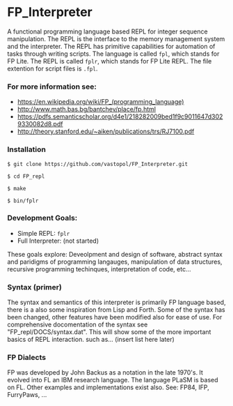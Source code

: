 # FP_Interpreter
A functional programming language based REPL for integer sequence manipulation.
The REPL is the interface to the memory management system and the interpreter. 
The REPL has primitive capabilities for automation of tasks through writing scripts.
The language is called `fpl`, which stands for FP Lite.
The REPL is called `fplr`, which stands for FP Lite REPL.
The file extention for script files is `.fpl`.

### For more information see:
* https://en.wikipedia.org/wiki/FP_(programming_language)
* http://www.math.bas.bg/bantchev/place/fp.html
* https://pdfs.semanticscholar.org/d4e1/218282009bed1f9c9011647d3029330082d8.pdf
* http://theory.stanford.edu/~aiken/publications/trs/RJ7100.pdf

### Installation
```
$ git clone https://github.com/vastopol/FP_Interpreter.git

$ cd FP_repl

$ make

$ bin/fplr
```

### Development Goals:
* Simple REPL: `fplr`
* Full Interpreter: (not started)

These goals explore:
Deveolpment and design of software, abstract syntax and paridigms of programming langauges, manipulation of data structures, 
recursive programming techinques, interpretation of code, etc...

### Syntax (primer)
The syntax and semantics of this interpreter is primarily FP language based, there is a also some inspiration from Lisp and Forth.
Some of the syntax has been changed, other features have been modified also for ease of use. 
For comprehensive docomentation of the syntax see "FP_repl/DOCS/syntax.dat".
This will show some of the more important basics of REPL interaction. 
such as...
(insert list here later)

### FP Dialects
FP was developed by John Backus as a notation in the late 1970's. It evolved into FL an IBM research language.
The language PLaSM is based on FL. Other examples and implementations exist also.
See: FP84, IFP, FurryPaws, ...